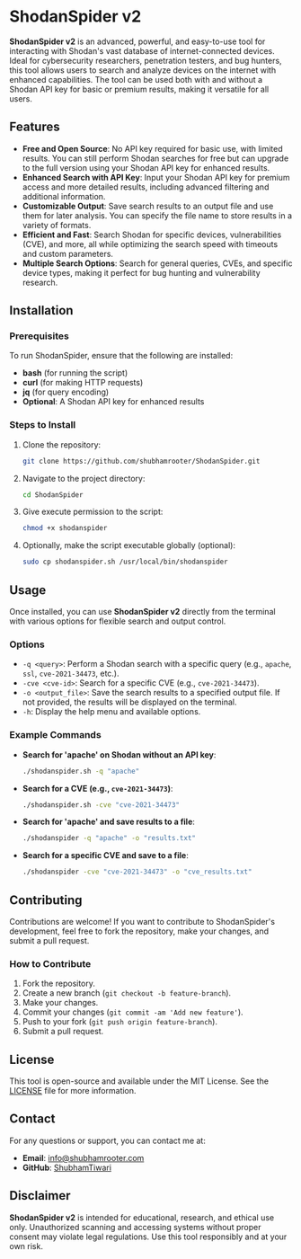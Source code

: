 
# ShodanSpider v2

**ShodanSpider v2** is an advanced, powerful, and easy-to-use tool for interacting with Shodan's vast database of internet-connected devices. Ideal for cybersecurity researchers, penetration testers, and bug hunters, this tool allows users to search and analyze devices on the internet with enhanced capabilities. The tool can be used both with and without a Shodan API key for basic or premium results, making it versatile for all users.

## Features

- **Free and Open Source**: No API key required for basic use, with limited results. You can still perform Shodan searches for free but can upgrade to the full version using your Shodan API key for enhanced results.
- **Enhanced Search with API Key**: Input your Shodan API key for premium access and more detailed results, including advanced filtering and additional information.
- **Customizable Output**: Save search results to an output file and use them for later analysis. You can specify the file name to store results in a variety of formats.
- **Efficient and Fast**: Search Shodan for specific devices, vulnerabilities (CVE), and more, all while optimizing the search speed with timeouts and custom parameters.
- **Multiple Search Options**: Search for general queries, CVEs, and specific device types, making it perfect for bug hunting and vulnerability research.

## Installation

### Prerequisites

To run ShodanSpider, ensure that the following are installed:

- **bash** (for running the script)
- **curl** (for making HTTP requests)
- **jq** (for query encoding)
- **Optional**: A Shodan API key for enhanced results

### Steps to Install

1. Clone the repository:
   ```bash
   git clone https://github.com/shubhamrooter/ShodanSpider.git
   ```

2. Navigate to the project directory:
   ```bash
   cd ShodanSpider
   ```

3. Give execute permission to the script:
   ```bash
   chmod +x shodanspider
   ```

4. Optionally, make the script executable globally (optional):
   ```bash
   sudo cp shodanspider.sh /usr/local/bin/shodanspider
   ```

## Usage

Once installed, you can use **ShodanSpider v2** directly from the terminal with various options for flexible search and output control.

### Options

- `-q <query>`: Perform a Shodan search with a specific query (e.g., `apache`, `ssl`, `cve-2021-34473`, etc.).
- `-cve <cve-id>`: Search for a specific CVE (e.g., `cve-2021-34473`).
- `-o <output_file>`: Save the search results to a specified output file. If not provided, the results will be displayed on the terminal.
- `-h`: Display the help menu and available options.

### Example Commands

- **Search for 'apache' on Shodan without an API key**:
  ```bash
  ./shodanspider.sh -q "apache"
  ```

- **Search for a CVE (e.g., `cve-2021-34473`)**:
  ```bash
  ./shodanspider.sh -cve "cve-2021-34473"
  ```

- **Search for 'apache' and save results to a file**:
  ```bash
  ./shodanspider -q "apache" -o "results.txt"
  ```


- **Search for a specific CVE and save to a file**:
  ```bash
  ./shodanspider -cve "cve-2021-34473" -o "cve_results.txt"
  ```

## Contributing

Contributions are welcome! If you want to contribute to ShodanSpider's development, feel free to fork the repository, make your changes, and submit a pull request.

### How to Contribute

1. Fork the repository.
2. Create a new branch (`git checkout -b feature-branch`).
3. Make your changes.
4. Commit your changes (`git commit -am 'Add new feature'`).
5. Push to your fork (`git push origin feature-branch`).
6. Submit a pull request.

## License

This tool is open-source and available under the MIT License. See the [LICENSE](LICENSE) file for more information.

## Contact

For any questions or support, you can contact me at:

- **Email**: info@shubhamrooter.com
- **GitHub**: [ShubhamTiwari](https://github.com/shubhamrooter)

## Disclaimer

**ShodanSpider v2** is intended for educational, research, and ethical use only. Unauthorized scanning and accessing systems without proper consent may violate legal regulations. Use this tool responsibly and at your own risk.
